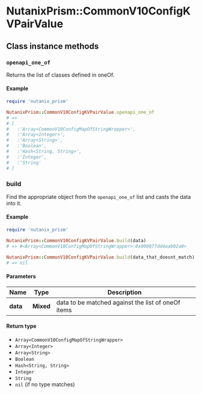 # NutanixPrism::CommonV10ConfigKVPairValue

## Class instance methods

### `openapi_one_of`

Returns the list of classes defined in oneOf.

#### Example

```ruby
require 'nutanix_prism'

NutanixPrism::CommonV10ConfigKVPairValue.openapi_one_of
# =>
# [
#   :'Array<CommonV10ConfigMapOfStringWrapper>',
#   :'Array<Integer>',
#   :'Array<String>',
#   :'Boolean',
#   :'Hash<String, String>',
#   :'Integer',
#   :'String'
# ]
```

### build

Find the appropriate object from the `openapi_one_of` list and casts the data into it.

#### Example

```ruby
require 'nutanix_prism'

NutanixPrism::CommonV10ConfigKVPairValue.build(data)
# => #<Array<CommonV10ConfigMapOfStringWrapper>:0x00007fdd4aab02a0>

NutanixPrism::CommonV10ConfigKVPairValue.build(data_that_doesnt_match)
# => nil
```

#### Parameters

| Name | Type | Description |
| ---- | ---- | ----------- |
| **data** | **Mixed** | data to be matched against the list of oneOf items |

#### Return type

- `Array<CommonV10ConfigMapOfStringWrapper>`
- `Array<Integer>`
- `Array<String>`
- `Boolean`
- `Hash<String, String>`
- `Integer`
- `String`
- `nil` (if no type matches)

